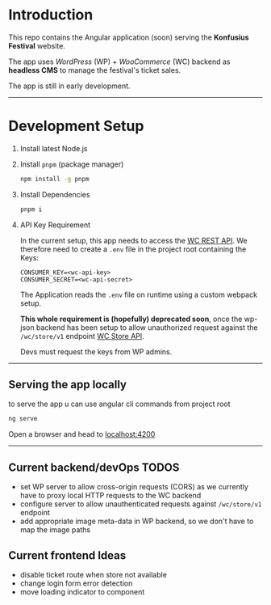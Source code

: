 # Introduction

This repo contains the Angular application (soon) serving the **Konfusius Festival** website.

The app uses _WordPress_ (WP) + _WooCommerce_ (WC) backend as **headless CMS** to manage the festival's ticket sales.

The app is still in early development.

---

# Development Setup

1. Install latest Node.js
2. Install `pnpm` (package manager)

   ```bash
   npm install -g pnpm
   ```

3. Install Dependencies

   ```bash
   pnpm i
   ```

4. API Key Requirement

   In the current setup, this app needs to access the [WC REST API](https://woocommerce.github.io/woocommerce-rest-api-docs). We therefore need to create a `.env` file in the project root containing the Keys:

   ```.env
   CONSUMER_KEY=<wc-api-key>
   CONSUMER_SECRET=<wc-api-secret>
   ```

   The Application reads the `.env` file on runtime using a custom webpack setup.

   **This whole requirement is (hopefully) deprecated soon**, once the wp-json backend has been setup to allow unauthorized request against the `/wc/store/v1` endpoint [WC Store API](https://github.com/woocommerce/woocommerce-blocks/tree/trunk/src/StoreApi).

   Devs must request the keys from WP admins.

---

## Serving the app locally

to serve the app u can use angular cli commands from project root

```bash
ng serve
```

Open a browser and head to [localhost:4200](http://localhost:4200/)

---

## Current backend/devOps TODOS

- set WP server to allow cross-origin requests (CORS) as we currently have to proxy local HTTP requests to the WC backend
- configure server to allow unauthenticated requests against `/wc/store/v1` endpoint
- add appropriate image meta-data in WP backend, so we don't have to map the image paths

## Current frontend Ideas

- disable ticket route when store not available
- change login form error detection
- move loading indicator to component
